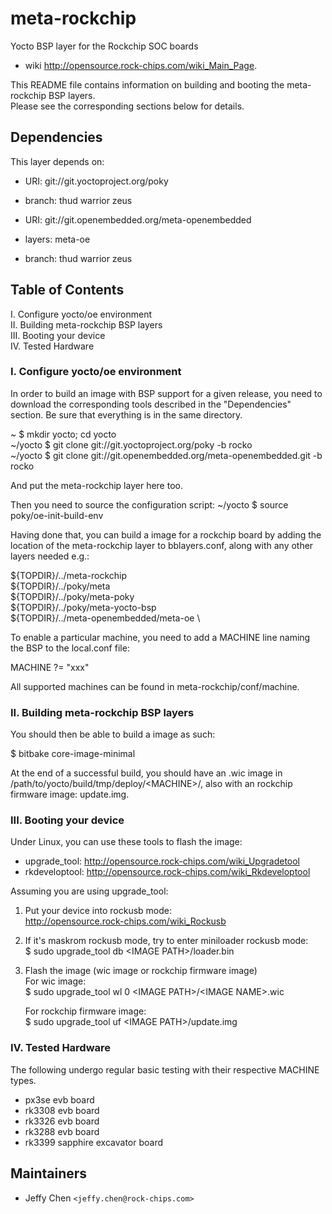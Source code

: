 # meta-rockchip

Yocto BSP layer for the Rockchip SOC boards  
  - wiki <http://opensource.rock-chips.com/wiki_Main_Page>.

This README file contains information on building and booting the
meta-rockchip BSP layers.  
Please see the corresponding sections below for details.

## Dependencies

This layer depends on:

* URI: git://git.yoctoproject.org/poky
* branch: thud warrior zeus

* URI: git://git.openembedded.org/meta-openembedded
* layers: meta-oe
* branch: thud warrior zeus

## Table of Contents

  I. Configure yocto/oe environment  
 II. Building meta-rockchip BSP layers  
III. Booting your device  
 IV. Tested Hardware  

### I. Configure yocto/oe environment

In order to build an image with BSP support for a given release, you
need to download the corresponding tools described in the "Dependencies"
section. Be sure that everything is in the same directory.

~ $ mkdir yocto; cd yocto  
~/yocto $ git clone git://git.yoctoproject.org/poky -b rocko  
~/yocto $ git clone git://git.openembedded.org/meta-openembedded.git -b rocko  

And put the meta-rockchip layer here too.

Then you need to source the configuration script:
~/yocto $ source poky/oe-init-build-env

Having done that, you can build a image for a rockchip board by adding
the location of the meta-rockchip layer to bblayers.conf, along with any
other layers needed e.g.:

  ${TOPDIR}/../meta-rockchip \
  ${TOPDIR}/../poky/meta \
  ${TOPDIR}/../poky/meta-poky \
  ${TOPDIR}/../poky/meta-yocto-bsp \
  ${TOPDIR}/../meta-openembedded/meta-oe \

To enable a particular machine, you need to add a MACHINE line naming
the BSP to the local.conf file:

  MACHINE ?= "xxx"

All supported machines can be found in meta-rockchip/conf/machine.

### II. Building meta-rockchip BSP layers

You should then be able to build a image as such:

  $ bitbake core-image-minimal

At the end of a successful build, you should have an .wic image in  
/path/to/yocto/build/tmp/deploy/\<MACHINE\>/, also with an rockchip  
firmware image: update.img.

### III. Booting your device

Under Linux, you can use these tools to flash the image:

* upgrade_tool: <http://opensource.rock-chips.com/wiki_Upgradetool>
* rkdeveloptool: <http://opensource.rock-chips.com/wiki_Rkdeveloptool>

Assuming you are using upgrade_tool:

1. Put your device into rockusb mode:  
    <http://opensource.rock-chips.com/wiki_Rockusb>
2. If it's maskrom rockusb mode, try to enter miniloader rockusb mode:  
     $ sudo upgrade_tool db \<IMAGE PATH\>/loader.bin
3. Flash the image (wic image or rockchip firmware image)  
     For wic image:  
       $ sudo upgrade_tool wl 0 \<IMAGE PATH\>/\<IMAGE NAME\>.wic

     For rockchip firmware image:  
       $ sudo upgrade_tool uf \<IMAGE PATH\>/update.img  

### IV. Tested Hardware

The following undergo regular basic testing with their respective MACHINE types.

* px3se evb board
* rk3308 evb board
* rk3326 evb board
* rk3288 evb board
* rk3399 sapphire excavator board

## Maintainers

* Jeffy Chen `<jeffy.chen@rock-chips.com>`
